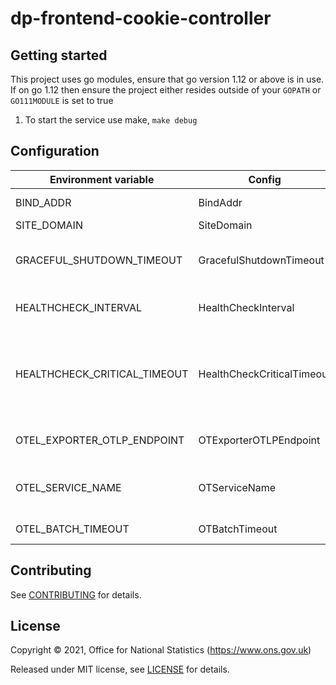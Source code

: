 # dp-frontend-cookie-controller

## Getting started

This project uses go modules, ensure that go version 1.12 or above is in use.
If on go 1.12 then ensure the project either resides outside of your `GOPATH` or `GO111MODULE` is set to true

1. To start the service use make, `make debug`

## Configuration

| Environment variable         | Config                     | Description                                                                            | Default                       |
| ---------------------------- | -------------------------- | -------------------------------------------------------------------------------------- | ----------------------------- |
| BIND_ADDR                    | BindAddr                   | The Port to run on                                                                     | :24100                        |
| SITE_DOMAIN                  | SiteDomain                 |                                                                                        | localhost                     |
| GRACEFUL_SHUTDOWN_TIMEOUT    | GracefulShutdownTimeout    | Time to wait during graceful shutdown                                                  | 5 seconds                     |
| HEALTHCHECK_INTERVAL         | HealthCheckInterval        | Interval between health checks                                                         | 30 seconds                    |
| HEALTHCHECK_CRITICAL_TIMEOUT | HealthCheckCriticalTimeout | Amount of time to pass since last healthy health check to be deemed a critical failure | 90 seconds                    |
| OTEL_EXPORTER_OTLP_ENDPOINT  | OTExporterOTLPEndpoint     | Endpoint for OpenTelemetry service                                                     | localhost:4317                |
| OTEL_SERVICE_NAME            | OTServiceName              | Label of service for OpenTelemetry service                                             | dp-frontend-cookie-controller |
| OTEL_BATCH_TIMEOUT           | OTBatchTimeout             | Timeout for OpenTelemetry                                                              | 5s                            |

## Contributing

See [CONTRIBUTING](CONTRIBUTING.md) for details.

## License

Copyright © 2021, Office for National Statistics (https://www.ons.gov.uk)

Released under MIT license, see [LICENSE](LICENSE.md) for details.
